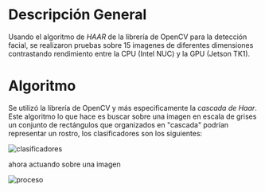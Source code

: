 # Descripción General

  Usando el algoritmo de *HAAR* de la librería de OpenCV para la detección facial, se realizaron pruebas sobre 15 imagenes de diferentes dimensiones contrastando rendimiento entre la CPU (Intel NUC) y la GPU (Jetson TK1).

# Algoritmo

  Se utilizó la librería de OpenCV y más especificamente la _cascada de Haar_. Este algoritmo lo que hace es buscar sobre una imagen en escala de grises un conjunto de rectángulos que organizados en "cascada" podrían representar un rostro, los clasificadores son los siguientes:

  ![clasificadores](http://ironsistem.com/media/images/1_fl2yzEM..width-800.jpg "clasificadores")

  ahora actuando sobre una imagen

  ![proceso](http://robologs.net/wp-content/uploads/2014/05/haarcascade-300x300.jpg "proceso")
